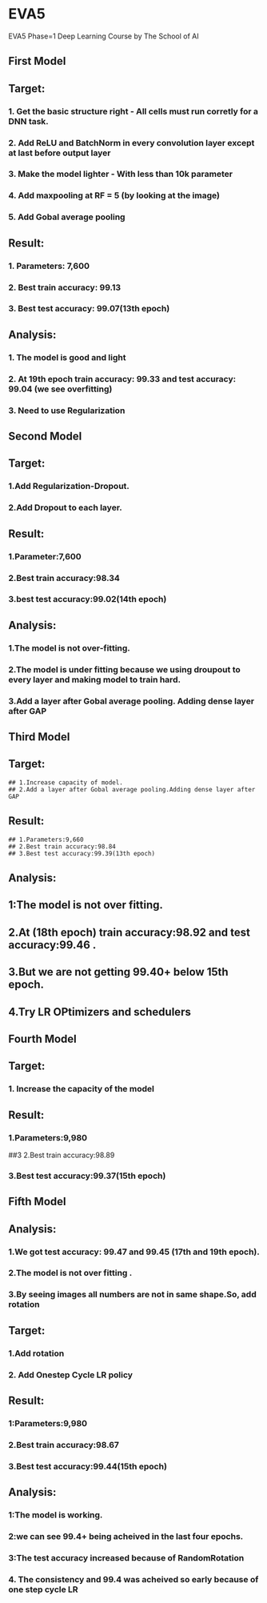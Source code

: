 # EVA5
EVA5 Phase=1 Deep Learning Course by The School of AI


## First Model

## Target:
   ### 1. Get the basic structure right - All cells must run corretly for a DNN task.
   ### 2. Add ReLU and BatchNorm in every convolution layer except at last before output layer
   ### 3. Make the model lighter - With less than 10k parameter
   ### 4. Add maxpooling at RF = 5 (by looking at the image)
   ### 5. Add Gobal average pooling

## Result:
   ### 1. Parameters: 7,600
   ### 2. Best train accuracy: 99.13
   ### 3. Best test accuracy: 99.07(13th epoch)

## Analysis:
   ### 1. The model is good and light
   ### 2. At 19th epoch train accuracy: 99.33 and test accuracy: 99.04 (we see overfitting)
   ### 3. Need to use Regularization


## Second Model
## Target:
  ### 1.Add Regularization-Dropout.
  ### 2.Add Dropout to each layer.

## Result:
   ### 1.Parameter:7,600
   ### 2.Best train accuracy:98.34
   ### 3.best test accuracy:99.02(14th epoch)

## Analysis:
   ### 1.The model is not over-fitting.
   ### 2.The model is under fitting because we using droupout to every layer and making model to train hard.
   ### 3.Add a layer after Gobal average pooling. Adding dense layer after GAP
   
## Third Model
## Target:
    ## 1.Increase capacity of model.
    ## 2.Add a layer after Gobal average pooling.Adding dense layer after GAP

## Result:
    ## 1.Parameters:9,660
    ## 2.Best train accuracy:98.84
    ## 3.Best test accuracy:99.39(13th epoch)

## Analysis:
   ## 1:The model is not over fitting.
   ## 2.At (18th epoch) train accuracy:98.92 and test accuracy:99.46 .
   ## 3.But we are not getting 99.40+ below 15th epoch.
   ## 4.Try LR OPtimizers and schedulers

## Fourth Model
## Target:
   ### 1. Increase the capacity of the model

## Result:
   ### 1.Parameters:9,980
   ##3 2.Best train accuracy:98.89
   ### 3.Best test accuracy:99.37(15th epoch)


## Fifth Model
## Analysis:
   ### 1.We got test accuracy: 99.47 and 99.45 (17th and 19th epoch).
   ### 2.The model is not over fitting .
   ### 3.By seeing images all numbers are not in same shape.So, add rotation
 ## Target:
   ### 1.Add rotation 
   ### 2. Add Onestep Cycle LR policy

## Result:
  ### 1:Parameters:9,980
  ### 2.Best train accuracy:98.67
  ### 3.Best test accuracy:99.44(15th epoch)

## Analysis:
   ### 1:The model is working.
   ### 2:we can see 99.4+ being acheived in the last four epochs.
   ### 3:The test accuracy increased because of RandomRotation 
   ### 4. The consistency and 99.4 was acheived so early because of one step cycle LR

